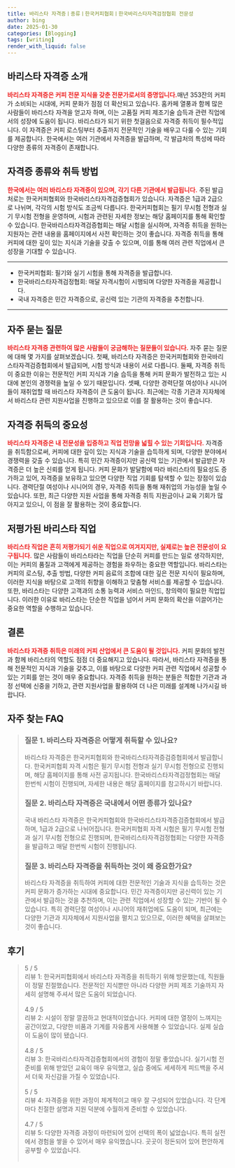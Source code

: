 ```yaml
---
title: 바리스타 자격증ㅣ종류ㅣ한국커피협회ㅣ한국바리스타자격검정협회 전문성
author: bing
date: 2025-01-30
categories: [Blogging]
tags: [writing]
render_with_liquid: false
---
```



<h2 id='바리스타_자격증_소개'>바리스타 자격증 소개</h2>

<p><b><span style="color: #ee2323;">바리스타 자격증은 커피 전문 지식을 갖춘 전문가로서의 증명입니다.</span></b>매년 353잔의 커피가 소비되는 시대에, 커피 문화가 점점 더 확산되고 있습니다. 홈카페 열풍과 함께 많은 사람들이 바리스타 자격을 얻고자 하며, 이는 고품질 커피 제조기술 습득과 관련 직업에서의 성장에 도움이 됩니다. 바리스타가 되기 위한 첫걸음으로 자격증 취득이 필수적입니다. 이 자격증은 커피 로스팅부터 추출까지 전문적인 기술을 배우고 다룰 수 있는 기회를 제공합니다. 한국에서는 여러 기관에서 자격증을 발급하며, 각 발급처의 특성에 따라 다양한 종류의 자격증이 존재합니다.</p>

<h2 id='자격증종류와_취득방법'>자격증 종류와 취득 방법</h2>

<p><b><span style="color: #ee2323;">한국에서는 여러 바리스타 자격증이 있으며, 각기 다른 기관에서 발급됩니다.</span></b> 주된 발급처로는 한국커피협회와 한국바리스타자격검증협회가 있습니다. 자격증은 1급과 2급으로 나뉘며, 각각의 시험 방식도 조금씩 다릅니다. 한국커피협회는 필기 무시험 전형과 실기 무시험 전형을 운영하며, 시험과 관련된 자세한 정보는 해당 홈페이지를 통해 확인할 수 있습니다. 한국바리스타자격검증협회는 매달 시험을 실시하며, 자격증 취득을 원하는 지원자는 관련 내용을 홈페이지에서 사전 확인하는 것이 좋습니다. 자격증 취득을 통해 커피에 대한 깊이 있는 지식과 기술을 갖출 수 있으며, 이를 통해 여러 관련 직업에서 큰 성장을 기대할 수 있습니다.</p>

<hr />

<ul>
    <li>한국커피협회: 필기와 실기 시험을 통해 자격증을 발급합니다.</li>
    <li>한국바리스타자격검정협회: 매달 자격시험이 시행되며 다양한 자격증을 제공합니다.</li>
    <li>국내 자격증은 민간 자격증으로, 공신력 있는 기관의 자격증을 추천합니다.</li>
</ul>

<hr />

<h2 id='자주_묻는_질문'>자주 묻는 질문</h2>

<p><b><span style="color: #ee2323;">바리스타 자격증 관련하여 많은 사람들이 궁금해하는 질문들이 있습니다.</span></b> 자주 묻는 질문에 대해 몇 가지를 살펴보겠습니다. 첫째, 바리스타 자격증은 한국커피협회와 한국바리스타자격검증협회에서 발급되며, 시험 방식과 내용이 서로 다릅니다. 둘째, 자격증 취득이 중요한 이유는 전문적인 커피 지식과 기술 습득을 통해 커피 문화가 발전하고 있는 시대에 본인의 경쟁력을 높일 수 있기 때문입니다. 셋째, 다양한 경력단절 여성이나 시니어들이 재취업할 때 바리스타 자격증이 큰 도움이 됩니다. 최근에는 각종 기관과 지자체에서 바리스타 관련 지원사업을 진행하고 있으므로 이를 잘 활용하는 것이 좋습니다.</p>

<h2 id='자격증_취득의_중요성'>자격증 취득의 중요성</h2>

<p><b><span style="color: #ee2323;">바리스타 자격증은 내 전문성을 입증하고 직업 전망을 넓힐 수 있는 기회입니다.</span></b> 자격증을 취득함으로써, 커피에 대한 깊이 있는 지식과 기술을 습득하게 되며, 다양한 분야에서 경쟁력을 갖출 수 있습니다. 특히 민간 자격증이지만 공신력 있는 기관에서 발급받은 자격증은 더 높은 신뢰를 얻게 됩니다. 커피 문화가 발달함에 따라 바리스타의 필요성도 증가하고 있어, 자격증을 보유하고 있으면 다양한 직업 기회를 탐색할 수 있는 장점이 있습니다. 경력단절 여성이나 시니어의 경우, 자격증 취득을 통해 재취업의 가능성을 높일 수 있습니다. 또한, 최근 다양한 지원 사업을 통해 자격증 취득 지원금이나 교육 기회가 많아지고 있으니, 이 점을 잘 활용하는 것이 중요합니다.</p>

<h2 id='저평가된_바리스타_직업'>저평가된 바리스타 직업</h2>

<p><b><span style="color: #ee2323;">바리스타 직업은 흔히 저평가되기 쉬운 직업으로 여겨지지만, 실제로는 높은 전문성이 요구됩니다.</span></b> 많은 사람들이 바리스타라는 직업을 단순히 커피를 만드는 일로 생각하지만, 이는 커피의 품질과 고객에게 제공하는 경험을 좌우하는 중요한 역할입니다. 바리스타는 커피의 로스팅, 추출 방법, 다양한 커피 음료의 조합에 대한 깊은 전문 지식이 필요하며, 이러한 지식을 바탕으로 고객의 취향을 이해하고 맞춤형 서비스를 제공할 수 있습니다. 또한, 바리스타는 다양한 고객과의 소통 능력과 서비스 마인드, 창의력이 필요한 직업입니다. 이러한 이유로 바리스타는 단순한 직업을 넘어서 커피 문화의 확산을 이끌어가는 중요한 역할을 수행하고 있습니다.</p>

<h2 id='결론'>결론</h2>

<p><b><span style="color: #ee2323;">바리스타 자격증 취득은 미래의 커피 산업에서 큰 도움이 될 것입니다.</span></b> 커피 문화의 발전과 함께 바리스타의 역할도 점점 더 중요해지고 있습니다. 따라서, 바리스타 자격증을 통해 전문적인 지식과 기술을 갖추고, 이를 바탕으로 다양한 커피 관련 직업에서 성공할 수 있는 기회를 얻는 것이 매우 중요합니다. 자격증 취득을 원하는 분들은 적합한 기관과 과정 선택에 신중을 기하고, 관련 지원사업을 활용하여 더 나은 미래를 설계해 나가시길 바랍니다.</p>


<h2 id='자주_찾는_FAQ'>자주 찾는 FAQ</h2>
<div itemscope="" itemtype="https://schema.org/FAQPage">
<blockquote>
<div itemscope="" itemprop="mainEntity" itemtype="https://schema.org/Question">
<h3 itemprop="name">질문 1. 바리스타 자격증은 어떻게 취득할 수 있나요?</h3>
<div itemscope="" itemprop="acceptedAnswer" itemtype="https://schema.org/Answer">
<span itemprop="text">
<p>바리스타 자격증은 한국커피협회와 한국바리스타자격증검증협회에서 발급합니다. 한국커피협회 자격 시험은 필기 무시험 전형과 실기 무시험 전형으로 진행되며, 해당 홈페이지를 통해 사전 공지됩니다. 한국바리스타자격검정협회는 매달 한번씩 시험이 진행되며, 자세한 내용은 해당 홈페이지를 참고하시기 바랍니다.</p>
</span>
</div>
</div>
<div itemscope="" itemprop="mainEntity" itemtype="https://schema.org/Question">
<h3 itemprop="name">질문 2. 바리스타 자격증은 국내에서 어떤 종류가 있나요?</h3>
<div itemscope="" itemprop="acceptedAnswer" itemtype="https://schema.org/Answer">
<span itemprop="text">
<p>국내 바리스타 자격증은 한국커피협회와 한국바리스타자격증검증협회에서 발급하며, 1급과 2급으로 나뉘어집니다. 한국커피협회 자격 시험은 필기 무시험 전형과 실기 무시험 전형으로 진행되며, 한국바리스타자격검정협회는 다양한 자격증을 발급하고 매달 한번씩 시험이 진행됩니다.</p>
</span>
</div>
</div>
<div itemscope="" itemprop="mainEntity" itemtype="https://schema.org/Question">
<h3 itemprop="name">질문 3. 바리스타 자격증을 취득하는 것이 왜 중요한가요?</h3>
<div itemscope="" itemprop="acceptedAnswer" itemtype="https://schema.org/Answer">
<span itemprop="text">
<p>바리스타 자격증을 취득하여 커피에 대한 전문적인 기술과 지식을 습득하는 것은 커피 문화가 증가하는 시대에 중요합니다. 민간 자격증이지만 공신력이 있는 기관에서 발급하는 것을 추천하며, 이는 관련 직업에서 성장할 수 있는 기반이 될 수 있습니다. 특히 경력단절 여성이나 시니어의 재취업에도 도움이 되며, 최근에는 다양한 기관과 지자체에서 지원사업을 펼치고 있으므로, 이러한 혜택을 살펴보는 것이 좋습니다.</p>
</span>
</div>
</div>
</blockquote>
</div>
<h2 id='후기'>후기</h2>
<div itemscope itemtype="https://schema.org/Product">
  <blockquote>
  <div itemprop="review" itemscope itemtype="https://schema.org/Review">
      <div itemprop="reviewRating" itemscope itemtype="https://schema.org/Rating"> <span itemprop="ratingValue">5</span> / <span itemprop="bestRating">5</span> </div>
      <span itemprop="reviewBody">리뷰 1: 한국커피협회에서 바리스타 자격증을 취득하기 위해 방문했는데, 직원들이 정말 친절했습니다. 전문적인 지식뿐만 아니라 다양한 커피 제조 기술까지 자세히 설명해 주셔서 많은 도움이 되었습니다.</span>
  </div>
  <br>
  <div itemprop="review" itemscope itemtype="https://schema.org/Review">
      <div itemprop="reviewRating" itemscope itemtype="https://schema.org/Rating"> <span itemprop="ratingValue">4.9</span> / <span itemprop="bestRating">5</span> </div>
      <span itemprop="reviewBody">리뷰 2: 시설이 정말 깔끔하고 현대적이었습니다. 커피에 대한 열정이 느껴지는 공간이었고, 다양한 비품과 기계를 자유롭게 사용해볼 수 있었습니다. 실제 실습이 도움이 많이 됐습니다.</span>
  </div>
  <br>
  <div itemprop="review" itemscope itemtype="https://schema.org/Review">
      <div itemprop="reviewRating" itemscope itemtype="https://schema.org/Rating"> <span itemprop="ratingValue">4.8</span> / <span itemprop="bestRating">5</span> </div>
      <span itemprop="reviewBody">리뷰 3: 한국바리스타자격검증협회에서의 경험이 정말 좋았습니다. 실기시험 전 준비를 위해 받았던 교육이 매우 유익했고, 실습 중에도 세세하게 피드백을 주셔서 더욱 자신감을 가질 수 있었습니다.</span>
  </div>
  <br>
  <div itemprop="review" itemscope itemtype="https://schema.org/Review">
      <div itemprop="reviewRating" itemscope itemtype="https://schema.org/Rating"> <span itemprop="ratingValue">5</span> / <span itemprop="bestRating">5</span> </div>
      <span itemprop="reviewBody">리뷰 4: 자격증을 위한 과정이 체계적이고 매우 잘 구성되어 있었습니다. 각 단계마다 친절한 설명과 지원 덕분에 수월하게 준비할 수 있었습니다.</span>
  </div>
  <br>
  <div itemprop="review" itemscope itemtype="https://schema.org/Review">
      <div itemprop="reviewRating" itemscope itemtype="https://schema.org/Rating"> <span itemprop="ratingValue">4.7</span> / <span itemprop="bestRating">5</span> </div>
      <span itemprop="reviewBody">리뷰 5: 다양한 자격증 과정이 마련되어 있어 선택의 폭이 넓었습니다. 특히 실전에서 경험을 쌓을 수 있어서 매우 유익했습니다. 곳곳이 정돈되어 있어 편안하게 공부할 수 있었습니다.</span>
  </div>
  <br>
  </blockquote>
</div>
